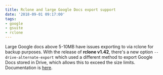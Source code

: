 ```yaml
---
title: Rclone and large Google Docs export support
date: '2018-09-01 09:17:00'
tags:
- google
- gsuite
- rclone
---
```


Large Google docs above 5-10MB have issues exporting to via rclone for backup purposes. With the release of **rclone v1.42**, there's a new option `--drive-alternate-export` which used a different method to export Google Docs stored in Drive, which allows this to exceed the size limits. Documentation is [here](https://rclone.org/drive/).
